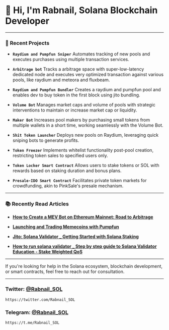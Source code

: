 
# 👋 Hi, I'm Rabnail, Solana Blockchain Developer

---
### 🚀 **Recent Projects**

- **`Raydium and Pumpfun Sniper`**
Automates tracking of new pools and executes purchases using multiple transaction services.

- **`Arbitrage bot`**
  Tracks a arbitrage space with super-low-latency dedicated node and executes very optimized transaction against various pools, like raydium and meteora and fluxbeam.

- **`Raydium and Pumpfun Bundler`**
  Creates a raydium and pumpfun pool and enables dev to buy token in the first block using jito bundling.

- **`Volume Bot`**
  Manages market caps and volume of pools with strategic interventions to maintain or increase market cap or liquidity.

- **`Maker Bot`**
  Increases pool makers by purchasing small tokens from multiple wallets in a short time, working seamlessly with the Volume Bot.

- **`Shit Token Launcher`**
  Deploys new pools on Raydium, leveraging quick sniping bots to generate profits.

- **`Token Freezer`**
  Implements whitelist functionality post-pool creation, restricting token sales to specified users only.

- **`Token Locker Smart Contract`**
  Allows users to stake tokens or SOL with rewards based on staking duration and bonus plans.

- **`Presale-IDO Smart Contract`**
  Facilitates private token markets for crowdfunding, akin to PinkSale's presale mechanism.

---

### 📚 **Recently Read Articles**

- [**How to Create a MEV Bot on Ethereum Mainnet: Road to Arbitrage**](https://www.blocknative.com/blog/mev-and-creating-a-basic-arbitrage-bot-on-ethereum-mainnet)

- [**Launching and Trading Memecoins with Pumpfun**](https://medium.com/@8093akash/explaining-pump-fun-launching-and-trading-memecoins-and-building-your-pump-fun-clone-1ecc8081c589)

- [**Jito: Solana Validator _ Getting Started with Solana Staking**](https://www.jito.network/blog/solana-validator-101-getting-started-with-solana-staking/)
- [**How to run solana validator _ Step by step guide to Solana Validator Education - Stake Weighted QoS**](https://www.youtube.com/watch?v=yeV2i8bfSMs&list=PLilwLeBwGuK6jKrmn7KOkxRxS9tvbRa5p&index=16/)


---
If you're looking for help in the Solana ecosystem, blockchain development, or smart contracts, feel free to reach out for consultation.

---


### Twitter: [@Rabnail_SOL](https://twitter.com/Rabnail_SOL)   
`https://twitter.com/Rabnail_SOL`


### Telegram: [@Rabnail_SOL](https://t.me/Rabnail_SOL)   
`https://t.me/Rabnail_SOL`






